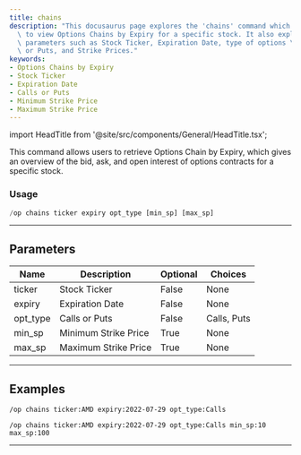 ```yaml
---
title: chains
description: "This docusaurus page explores the 'chains' command which allows users\
  \ to view Options Chains by Expiry for a specific stock. It also explains several\
  \ parameters such as Stock Ticker, Expiration Date, type of options \u2013 Calls\
  \ or Puts, and Strike Prices."
keywords:
- Options Chains by Expiry
- Stock Ticker
- Expiration Date
- Calls or Puts
- Minimum Strike Price
- Maximum Strike Price
---
```


import HeadTitle from '@site/src/components/General/HeadTitle.tsx';

<HeadTitle title="chains - Options - Discord - Reference | OpenBB Bot Docs" />

This command allows users to retrieve Options Chain by Expiry, which gives an overview of the bid, ask, and open interest of options contracts for a specific stock.

### Usage

```python wordwrap
/op chains ticker expiry opt_type [min_sp] [max_sp]
```

---

## Parameters

| Name | Description | Optional | Choices |
| ---- | ----------- | -------- | ------- |
| ticker | Stock Ticker | False | None |
| expiry | Expiration Date | False | None |
| opt_type | Calls or Puts | False | Calls, Puts |
| min_sp | Minimum Strike Price | True | None |
| max_sp | Maximum Strike Price | True | None |


---

## Examples

```
/op chains ticker:AMD expiry:2022-07-29 opt_type:Calls
```

```
/op chains ticker:AMD expiry:2022-07-29 opt_type:Calls min_sp:10 max_sp:100
```

---
